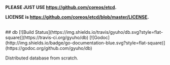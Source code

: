 
**PLEASE JUST USE https://github.com/coreos/etcd.**

**LICENSE is https://github.com/coreos/etcd/blob/master/LICENSE.**

<br>
## db [![Build Status](https://img.shields.io/travis/gyuho/db.svg?style=flat-square)](https://travis-ci.org/gyuho/db) [![Godoc](http://img.shields.io/badge/go-documentation-blue.svg?style=flat-square)](https://godoc.org/github.com/gyuho/db)

Distributed database from scratch.

